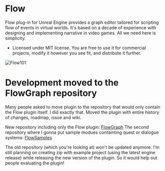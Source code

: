 # Flow

Flow plug-in for Unreal Engine provides a graph editor tailored for scripting flow of events in virtual worlds. It's based on a decade of experience with designing and implementing narrative in video games. All we need here is simplicity.
* Licensed under MIT license. You are free to use it for commercial projects, modify it however you see fit, and distribute it further.

![Flow101](https://user-images.githubusercontent.com/5065057/103543817-6d924080-4e9f-11eb-87d9-15ab092c3875.png)

# Development moved to the FlowGraph repository
Many people asked to move plugin to the repository that would only contain the Flow plugin itself.
I did exactly that. Moved the plugin with entire history of changes, roadmap, issue and wiki.

New repository including only the Flow plugin: [FlowGraph](https://github.com/MothCocoon/FlowGraph)
The second repository where I gonna put sample modues containting quest or dialogue systems: [FlowSamples](https://github.com/MothCocoon/FlowSamples)

The old repository (which you're looking at) won't be updated anymore.
I'm still planning on creating zip with example project (using the latest engine release) while releasing the new version of the plugin. So it would help out people evaluating the plugin!
